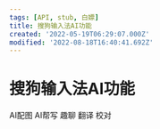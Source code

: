 ```yaml
---
tags: [API, stub, 白嫖]
title: 搜狗输入法AI功能
created: '2022-05-19T06:29:07.000Z'
modified: '2022-08-18T16:40:41.692Z'
---
```


# 搜狗输入法AI功能

AI配图 AI帮写 趣聊 翻译 校对
